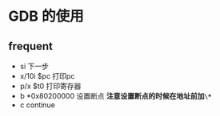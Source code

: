 # GDB 的使用

## frequent

- si 下一步
- x/10i $pc  打印pc
- p/x $t0  打印寄存器
- b *0x80200000  设置断点 **注意设置断点的时候在地址前加`\*`**
- c  continue
